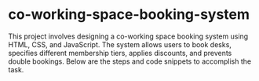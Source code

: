 # co-working-space-booking-system
This project involves designing a co-working space booking system using HTML, CSS, and JavaScript. The system allows users to book desks, specifies different membership tiers, applies discounts, and prevents double bookings. Below are the steps and code snippets to accomplish the task.
